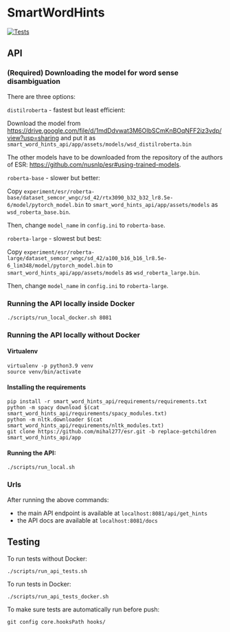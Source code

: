 # SmartWordHints

[![Tests](https://github.com/mihal277/SmartWordHints/actions/workflows/run-tests.yml/badge.svg)](https://github.com/mihal277/SmartWordHints/actions/workflows/run-tests.yml)

## API

### (Required) Downloading the model for word sense disambiguation

There are three options: 

`distilroberta` - fastest but least efficient: 

Download the model from <https://drive.google.com/file/d/1mdDdvwat3M6OIbSCmKnBOqNFF2iz3vdp/view?usp=sharing>
and put it as `smart_word_hints_api/app/assets/models/wsd_distilroberta.bin`

The other models have to be downloaded from the repository of the authors of ESR: <https://github.com/nusnlp/esr#using-trained-models>.

`roberta-base` - slower but better:

Copy `experiment/esr/roberta-base/dataset_semcor_wngc/sd_42/rtx3090_b32_b32_lr8.5e-6/model/pytorch_model.bin` to 
`smart_word_hints_api/app/assets/models` as `wsd_roberta_base.bin`.

Then, change `model_name` in `config.ini` to `roberta-base`.

`roberta-large` - slowest but best:

Copy `experiment/esr/roberta-large/dataset_semcor_wngc/sd_42/a100_b16_b16_lr8.5e-6_lim348/model/pytorch_model.bin` to 
`smart_word_hints_api/app/assets/models` as `wsd_roberta_large.bin`.

Then, change `model_name` in `config.ini` to `roberta-large`.

### Running the API locally inside Docker
```
./scripts/run_local_docker.sh 8081
```

### Running the API locally without Docker

#### Virtualenv
```
virtualenv -p python3.9 venv
source venv/bin/activate
```

#### Installing the requirements
```
pip install -r smart_word_hints_api/requirements/requirements.txt
python -m spacy download $(cat smart_word_hints_api/requirements/spacy_modules.txt)
python -m nltk.downloader $(cat smart_word_hints_api/requirements/nltk_modules.txt)
git clone https://github.com/mihal277/esr.git -b replace-getchildren smart_word_hints_api/app
```

#### Running the API:
```
./scripts/run_local.sh
```

### Urls

After running the above commands:
* the main API endpoint is available at `localhost:8081/api/get_hints`
* the API docs are available at `localhost:8081/docs`

## Testing

To run tests without Docker:
```
./scripts/run_api_tests.sh
```

To run tests in Docker:
```
./scripts/run_api_tests_docker.sh
```

To make sure tests are automatically run before push:
```
git config core.hooksPath hooks/
```